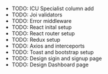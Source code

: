 - TODO: ICU Specialist column add
- TODO: Joi validators
- TODO: Error middleware
- TODO: React inital setup
- TODO: React router setup
- TODO: Redux setup
- TODO: Axios and interceports
- TODO: Toast and bootstrap setup
- TODO: Design sigin and signup page
- TODO: Design Dashboard page
